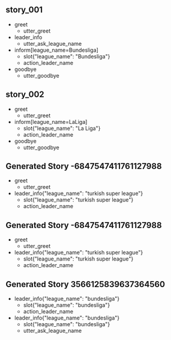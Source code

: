 ## story_001
* greet
   - utter_greet
* leader_info
   - utter_ask_league_name
* inform[league_name=Bundesliga]
   - slot{"league_name": "Bundesliga"}
   - action_leader_name
* goodbye
   - utter_goodbye
## story_002
* greet
   - utter_greet
* inform[league_name=LaLiga]
   - slot{"league_name": "La Liga"}
   - action_leader_name
* goodbye
   - utter_goodbye
## Generated Story -6847547411761127988
* greet
    - utter_greet
* leader_info{"league_name": "turkish super league"}
    - slot{"league_name": "turkish super league"}
    - action_leader_name

## Generated Story -6847547411761127988
* greet
    - utter_greet
* leader_info{"league_name": "turkish super league"}
    - slot{"league_name": "turkish super league"}
    - action_leader_name

## Generated Story 3566125839637364560
* leader_info{"league_name": "bundesliga"}
    - slot{"league_name": "bundesliga"}
    - action_leader_name
* leader_info{"league_name": "bundesliga"}
    - slot{"league_name": "bundesliga"}
    - utter_ask_league_name

